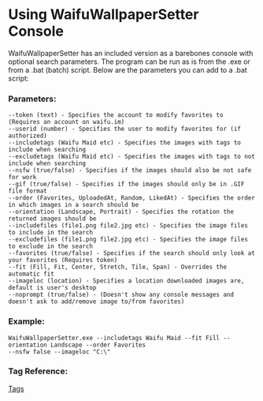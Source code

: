 # Using WaifuWallpaperSetter Console
WaifuWallpaperSetter has an included version as a barebones console with optional search parameters. The program can be run as is from the .exe or from a .bat (batch) script. Below are the parameters you can add to a .bat script:

### Parameters:
```
--token (text) - Specifies the account to modify favorites to (Requires an account on waifu.im)
--userid (number) - Specifies the user to modify favorites for (if authorized)
--includetags (Waifu Maid etc) - Specifies the images with tags to include when searching 
--excludetags (Waifu Maid etc) - Specifies the images with tags to not include when searching
--nsfw (true/false) - Specifies if the images should also be not safe for work
--gif (true/false) - Specifies if the images should only be in .GIF file format
--order (Favorites, UploadedAt, Random, LikedAt) - Specifies the order in which images in a search should be
--orientation (Landscape, Portrait) - Specifies the rotation the returned images should be
--includefiles (file1.png file2.jpg etc) - Specifies the image files to include in the search
--excludefiles (file1.png file2.jpg etc) - Specifies the image files to exclude in the search
--favorites (true/false) - Specifies if the search should only look at your favorites (Requires token)
--fit (Fill, Fit, Center, Stretch, Tile, Span) - Overrides the automatic fit
--imageloc (location) - Specifies a location downloaded images are, default is user's desktop
--noprompt (true/false) - (Doesn't show any console messages and doesn't ask to add/remove image to/from favorites)
```

### Example:
```
WaifuWallpaperSetter.exe --includetags Waifu Maid --fit Fill --orientation Landscape --order Favorites 
--nsfw false --imageloc "C:\"
```

### Tag Reference:
[Tags](https://www.waifu.im/docs/#tags)
